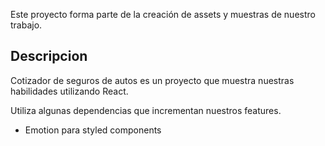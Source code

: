 Este proyecto forma parte de la creación de assets y muestras de nuestro trabajo.

## Descripcion

Cotizador de seguros de autos es un proyecto que muestra nuestras habilidades utilizando React.

Utiliza algunas dependencias que incrementan nuestros features.

- Emotion para styled components
